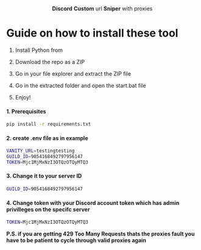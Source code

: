 <p align="center"> 
   
  
  <p align="center">   
    <br />  
    <b>Discord</b> <b>Custom</b> url <b>Sniper</b> with proxies  
      
  </p>
 
# Guide on how to install these tool 
 
1. Install Python from 
    
2. Download the repo as a ZIP
    
3. Go in your file explorer and extract the ZIP file
   
4. Go in the extracted folder and open the start.bat file

5. Enjoy! 
 
#### 1. Prerequisites
  
  ```sh
  pip install -r requirements.txt 
  ```  
 
#### 2. create .env file as in example 
  
```sh
VANITY_URL=testingtesting 
GUILD_ID=9054168492797956147
TOKEN=Mjc1MjMxNzI3OTQzOTQyMTQ3   
```    
   
#### 3. Change it to your server ID   
```sh
GUILD_ID=9054168492797956147 
```  

#### 4. Change token with your Discord account token which has admin privilleges on the specifc server   
 
```sh   
TOKEN=Mjc1MjMxNzI3OTQzOTQyMTQ3 
```     
</p>  
 
<b>P.S. if you are getting 429 Too Many Requests thats the proxies fault you have to be patient to cycle through valid proxies again</b>   